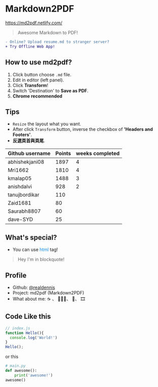 # Markdown2PDF 
https://md2pdf.netlify.com/
> Awesome Markdown to PDF!
```diff
- Online? Upload resume.md to stranger server?
+ Try Offline Web App!
```

## How to use md2pdf?
1. Click button choose `.md` file.
2. Edit in editor (left panel).
3. Click **Transform**!
4. Switch 'Destination' to **Save as PDF**.
4. **Chrome recommended**

## Tips
- `Resize` the layout what you want.
- After click `Transform` button, inverse the checkbox of **'Headers and Footers'**. 
- **反選頁首與頁尾**.

| Github username | Points | weeks completed |
|-----------------|--------|-----------------|
| abhishekjani08 | 1897 | 4 |
| Mri1662        | 1810 | 4 |
| kmalap05       | 1488 | 3 |
| anishdalvi     | 928 | 2 |
| tanujbordikar  | 110 | |
| Zaid1681       | 80 | |
| Saurabh8807    | 60 | |
| dave-SYD       | 25 | |

## What's special?
- You can use <span style="color:#0984e3">html</span> tag!
<blockquote>Hey I'm in blockquote!</blockquote>

## Profile
- Github: [@realdennis](https://github.com/realdennis)
- Project: md2pdf (Markdown2PDF)
- What about me: ☕ 、 👨🏻‍💻️、 🍕、 🎞️

## Code Like this
```javascript
// index.js
function Hello(){
  console.log('World!')
}
Hello();
```

or this

```python
# main.py
def awesome():
    print('awesome!')
awesome()
```

